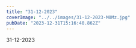 ```yaml
---
title: "31-12-2023"
coverImage: "../../images/31-12-2023-M0Mz.jpg"
pubDate: "2023-12-31T15:16:40.862Z"
---
```


31-12-2023
